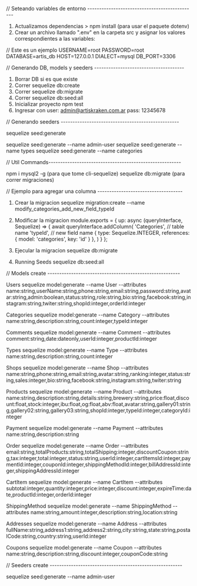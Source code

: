 // Seteando variables de entorno ----------------------------------------------

1. Actualizamos dependencias > npm install (para usar el paquete dotenv)
2. Crear un archivo llamado ".env" en la carpeta src y asignar los valores 
correspondientes a las variables:

// Este es un ejemplo
USERNAME=root
PASSWORD=root
DATABASE=artis_db
HOST=127.0.0.1
DIALECT=mysql
DB_PORT=3306

// Generando DB, models y seeders --------------------------------------

1. Borrar DB si es que existe
2. Correr sequelize db:create
3. Correr sequelize db:migrate
4. Correr sequelize db:seed:all
5. Inicializar proyecto npm test
6. Ingresar con 
    user: admin@artiskraken.com.ar 
    pass: 12345678


// Generando seeders --------------------------------------------------

sequelize seed:generate

sequelize seed:generate --name admin-user
sequelize seed:generate --name types
sequelize seed:generate --name categories

// Util Commands--------------------------------------------------------

npm i mysql2 -g (para que tome cli-sequelize)
sequelize db:migrate (para correr migraciones)

// Ejemplo para agregar una columna ------------------------------------

1. Crear la migracion
sequelize migration:create --name modify_categories_add_new_field_typeId

2. Modificar la migracion 
module.exports = {
  up: async (queryInterface, Sequelize) => {
    await queryInterface.addColumn(
        'Categories', // table name
        'typeId', // new field name
        {
          type: Sequelize.INTEGER,
          references: { model: 'categories', key: 'id' }
        },
    ) 
  }
};

3. Ejecular la migracion 
sequelize db:migrate

4. Running Seeds
sequelize db:seed:all

// Models create --------------------------------------------------------

Users
sequelize model:generate --name User --attributes name:string,userName:string,phone:string,email:string,password:string,avatar:string,admin:boolean,status:string,role:string,bio:string,facebook:string,instagram:string,twiter:string,shopId:integer,orderId:integer

Categories
sequelize model:generate --name Category --attributes name:string,description:string,count:integer,typeId:integer

Comments
sequelize model:generate --name Comment --attributes comment:string,date:dateonly,userId:integer,productId:integer

Types
sequelize model:generate --name Type --attributes name:string,description:string,count:integer

Shops
sequelize model:generate --name Shop --attributes name:string,phone:string,email:string,avatar:string,ranking:integer,status:string,sales:integer,bio:string,facebook:string,instagram:string,twiter:string

Products
sequelize model:generate --name Product --attributes name:string,description:string,details:string,brewery:string,price:float,discount:float,stock:integer,ibu:float,og:float,abv:float,avatar:string,gallery01:string,gallery02:string,gallery03:string,shopId:integer,typeId:integer,categoryId:integer

Payment
sequelize model:generate --name Payment --attributes name:string,description:string

Order
sequelize model:generate --name Order --attributes email:string,totalProducts:string,totalShipping:integer,discountCoupon:string,tax:integer,total:integer,status:string,userId:integer,cartItemsId:integer,paymentId:integer,couponId:integer,shippingMethodId:integer,billAddressId:integer,shippingAddressId:integer

CartItem
sequelize model:generate --name CartItem --attributes subtotal:integer,quantity:integer,price:integer,discount:integer,expireTime:date,productId:integer,orderId:integer

ShippingMethod
sequelize model:generate --name ShippingMethod --attributes name:string,amount:integer,description:string,location:string

Addresses
sequelize model:generate --name Address --attributes fullName:string,address1:string,address2:string,city:string,state:string,postalCode:string,country:string,userId:integer

Coupons
sequelize model:generate --name Coupon --attributes name:string,description:string,discount:integer,couponCode:string

// Seeders create --------------------------------------------------------

sequelize seed:generate --name admin-user
